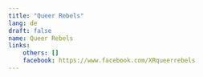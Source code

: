 ```yaml
---
title: "Queer Rebels"
lang: de
draft: false
name: Queer Rebels
links:
    others: []
    facebook: https://www.facebook.com/XRqueerrebels
---
```


